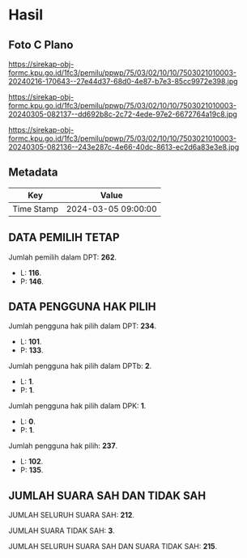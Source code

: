 # Hasil

## Foto C Plano

https://sirekap-obj-formc.kpu.go.id/1fc3/pemilu/ppwp/75/03/02/10/10/7503021010003-20240216-170643--27e44d37-68d0-4e87-b7e3-85cc9972e398.jpg

https://sirekap-obj-formc.kpu.go.id/1fc3/pemilu/ppwp/75/03/02/10/10/7503021010003-20240305-082137--dd692b8c-2c72-4ede-97e2-6672764a19c8.jpg

https://sirekap-obj-formc.kpu.go.id/1fc3/pemilu/ppwp/75/03/02/10/10/7503021010003-20240305-082136--243e287c-4e66-40dc-8613-ec2d6a83e3e8.jpg


## Metadata

| Key        | Value               |
| ---------- | ------------------- |
| Time Stamp | 2024-03-05 09:00:00 |


## DATA PEMILIH TETAP

Jumlah pemilih dalam DPT: **262**.
 * L: **116**.
 * P: **146**.

## DATA PENGGUNA HAK PILIH

Jumlah pengguna hak pilih dalam DPT: **234**.
 * L: **101**.
 * P: **133**.

Jumlah pengguna hak pilih dalam DPTb: **2**.
 * L: **1**.
 * P: **1**.

Jumlah pengguna hak pilih dalam DPK: **1**.
 * L: **0**.
 * P: **1**.

Jumlah pengguna hak pilih: **237**.
 * L: **102**.
 * P: **135**.

## JUMLAH SUARA SAH DAN TIDAK SAH

JUMLAH SELURUH SUARA SAH: **212**.

JUMLAH SUARA TIDAK SAH: **3**.

JUMLAH SELURUH SUARA SAH DAN SUARA TIDAK SAH: **215**.


